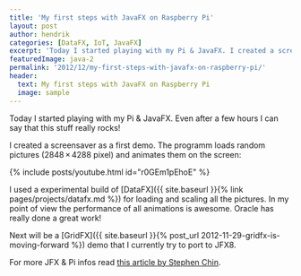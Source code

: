 ```yaml
---
title: 'My first steps with JavaFX on Raspberry Pi'
layout: post
author: hendrik
categories: [DataFX, IoT, JavaFX]
excerpt: 'Today I started playing with my Pi & JavaFX. I created a screensaver as a first demo. The programm loads random pictures (2848 × 4288 pixel) and animates them on the screen.'
featuredImage: java-2
permalink: '2012/12/my-first-steps-with-javafx-on-raspberry-pi/'
header:
  text: My first steps with JavaFX on Raspberry Pi
  image: sample
---
```

Today I started playing with my Pi & JavaFX. Even after a few hours I can say that this stuff really rocks!

I created a screensaver as a first demo. The programm loads random pictures (2848 × 4288 pixel) and animates them on the screen:

{% include posts/youtube.html id="r0GEm1pEhoE" %}

I used a experimental build of [DataFX]({{ site.baseurl }}{% link pages/projects/datafx.md %}) for loading and scaling all the pictures. In my point of view the performance of all animations is awesome. Oracle has really done a great work!

Next will be a [GridFX]({{ site.baseurl }}{% post_url 2012-11-29-gridfx-is-moving-forward %}) demo that I currently try to port to JFX8.

For more JFX & Pi infos read [this article by Stephen Chin](http://javafx.steveonjava.com/javafx-on-raspberry-pi-3-easy-steps/).
